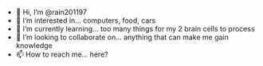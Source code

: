 - 👋 Hi, I’m @rain201197
- 👀 I’m interested in... computers, food, cars
- 🌱 I’m currently learning... too many things for my 2 brain cells to process
- 💞️ I’m looking to collaborate on... anything that can make me gain knowledge
- 📫 How to reach me... here?

<!---
rain201197/rain201197 is a ✨ special ✨ repository because its `README.md` (this file) appears on your GitHub profile.
You can click the Preview link to take a look at your changes.
--->
